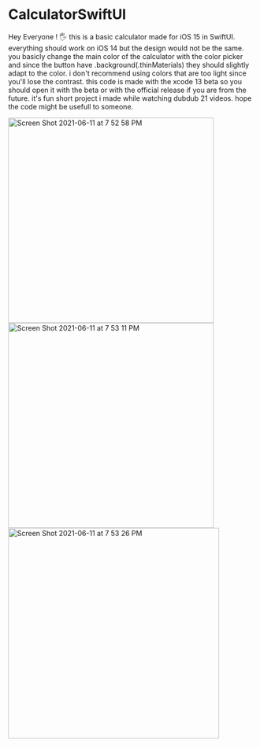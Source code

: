 # CalculatorSwiftUI
Hey Everyone ! 🖐
this is a basic calculator made for iOS 15 in SwiftUI. everything should work on iOS 14 but the design would not be the same.
you basicly change the main color of the calculator with the color picker and since the button have .background(.thinMaterials) they should slightly adapt to the color. i don't recommend using colors that are too light since you'll lose the contrast.
this code is made with the xcode 13 beta so you should open it with the beta or with the official release if you are from the future.
it's fun short project i made while watching dubdub 21 videos. hope the code might be usefull to someone.

<img width="417" alt="Screen Shot 2021-06-11 at 7 52 58 PM" src="https://user-images.githubusercontent.com/82174673/121758496-84dcf600-caef-11eb-97ec-a58756c6dd5d.png">
<img width="417" alt="Screen Shot 2021-06-11 at 7 53 11 PM" src="https://user-images.githubusercontent.com/82174673/121758502-89091380-caef-11eb-8619-5d7dcb34be26.png">
<img width="428" alt="Screen Shot 2021-06-11 at 7 53 26 PM" src="https://user-images.githubusercontent.com/82174673/121758504-8a3a4080-caef-11eb-9634-83c05d4e15e5.png">
